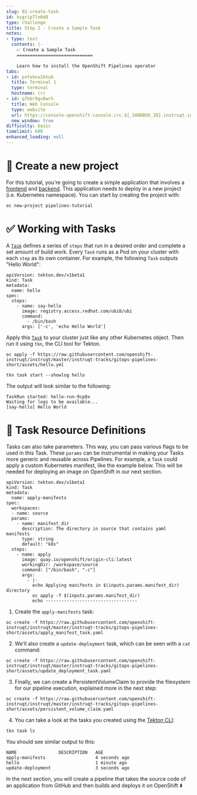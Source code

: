 ```yaml
---
slug: 02-create-task
id: ksgrip7ln0d8
type: challenge
title: Step 2 - Create a Sample Task
notes:
- type: text
  contents: |-
    ✅ Create a Sample Task
    =============================

    Learn how to install the OpenShift Pipelines operator
tabs:
- id: pvteknu1khub
  title: Terminal 1
  type: terminal
  hostname: crc
- id: q7bbr9gu8wrh
  title: Web Console
  type: website
  url: https://console-openshift-console.crc.${_SANDBOX_ID}.instruqt.io
  new_window: true
difficulty: basic
timelimit: 600
enhanced_loading: null
---
```

📁 Create a new project
===================================

For this tutorial, you're going to create a simple application that involves a [frontend](https://github.com/openshift/pipelines-vote-ui) and [backend](https://github.com/openshift/pipelines-vote-api). This application needs to deploy in a new project (i.e. Kubernetes namespace). You can start by creating the project with:

```
oc new-project pipelines-tutorial
```

✅ Working with Tasks
===================================

A [`Task`](https://tekton.dev/docs/pipelines/tasks) defines a series of `steps` that run in a desired order and complete a set amount of build work. Every `Task` runs as a Pod on your cluster with each `step` as its own container. For example, the following `Task` outputs "Hello World":

```
apiVersion: tekton.dev/v1beta1
kind: Task
metadata:
  name: hello
spec:
  steps:
    - name: say-hello
      image: registry.access.redhat.com/ubi8/ubi
      command:
        - /bin/bash
      args: ['-c', 'echo Hello World']
```

Apply this  [`Task`](https://raw.githubusercontent.com/openshift-instruqt/instruqt/master/instruqt-tracks/gitops-pipelines-short/assets/hello.yaml) to your cluster just like any other Kubernetes object. Then run it using `tkn`, the CLI tool for Tekton.

```
oc apply -f https://raw.githubusercontent.com/openshift-instruqt/instruqt/master/instruqt-tracks/gitops-pipelines-short/assets/hello.yml
```

```
tkn task start --showlog hello
```

The output will look similar to the following:

```
TaskRun started: hello-run-9cp8x
Waiting for logs to be available...
[say-hello] Hello World
```

📝 Task Resource Definitions
===================================

Tasks can also take parameters. This way, you can pass various flags to be used in this Task. These `params` can be instrumental in making your Tasks more generic and reusable across Pipelines. For example, a `Task` could apply a custom Kubernetes manifest, like the example below. This will be needed for deploying an image on OpenShift in our next section.

```
apiVersion: tekton.dev/v1beta1
kind: Task
metadata:
  name: apply-manifests
spec:
  workspaces:
  - name: source
  params:
    - name: manifest_dir
      description: The directory in source that contains yaml manifests
      type: string
      default: "k8s"
  steps:
    - name: apply
      image: quay.io/openshift/origin-cli:latest
      workingDir: /workspace/source
      command: ["/bin/bash", "-c"]
      args:
        - |-
          echo Applying manifests in $(inputs.params.manifest_dir) directory
          oc apply -f $(inputs.params.manifest_dir)
          echo -----------------------------------
```

1. Create the `apply-manifests` task:

```
oc create -f https://raw.githubusercontent.com/openshift-instruqt/instruqt/master/instruqt-tracks/gitops-pipelines-short/assets/apply_manifest_task.yaml
```

2. We'll also create a `update-deployment` task, which can be seen with a `cat` command:

```
oc create -f https://raw.githubusercontent.com/openshift-instruqt/instruqt/master/instruqt-tracks/gitops-pipelines-short/assets/update_deployment_task.yaml
```

3. Finally, we can create a PersistentVolumeClaim to provide the filesystem for our pipeline execution, explained more in the next step:

```
oc create -f https://raw.githubusercontent.com/openshift-instruqt/instruqt/master/instruqt-tracks/gitops-pipelines-short/assets/persistent_volume_claim.yaml
```

4. You can take a look at the tasks you created using the [Tekton CLI](https://github.com/tektoncd/cli/releases):

```
tkn task ls
```

You should see similar output to this:

```
NAME                DESCRIPTION   AGE
apply-manifests                   4 seconds ago
hello                             1 minute ago
update-deployment                 3 seconds ago
```

In the next section, you will create a pipeline that takes the source code of an application from GitHub and then builds and deploys it on OpenShift ⬇️
